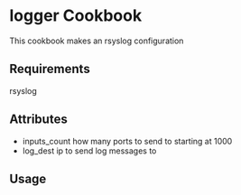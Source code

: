 logger Cookbook
===============

This cookbook makes an rsyslog configuration

Requirements
------------
rsyslog

Attributes
----------
* inputs_count how many ports to send to starting at 1000
* log_dest ip to send log messages to

Usage
-----
